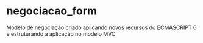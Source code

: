 # negociacao_form
 Modelo de negociação criado aplicando novos recursos do ECMASCRIPT 6 e estruturando a aplicação no modelo MVC
